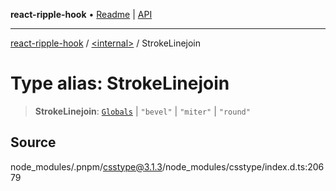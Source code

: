 **react-ripple-hook** • [Readme](../../README.md) \| [API](../../globals.md)

---

[react-ripple-hook](../../README.md) / [\<internal\>](../README.md) / StrokeLinejoin

# Type alias: StrokeLinejoin

> **StrokeLinejoin**: [`Globals`](Globals.md) \| `"bevel"` \| `"miter"` \| `"round"`

## Source

node_modules/.pnpm/csstype@3.1.3/node_modules/csstype/index.d.ts:20679

